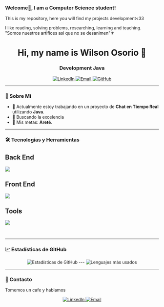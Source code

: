 ### Welcome👋, I am a Computer Science student!

This is my repository, here you will find my projects development<33

I like reading, solving problems, researching, learning and teaching.  
"Somos nuestros artifices asi que no se desanimen"⚜
<h1 align="center">Hi, my name is Wilson Osorio 👋</h1>
<h3 align="center">Development Java</h3>

<p align="center">
  <a href="https://www.linkedin.com/in/wilson-osorio-" target="_blank">
    <img src="https://skillicons.dev/icons?i=linkedin" alt="LinkedIn" />
  </a>
  <a href="mailto:osoriowilson089@gmail.com">
    <img src="https://skillicons.dev/icons?i=gmail" alt="Email" />
  </a>
  <a href="https://github.com/03Wi" target="_blank">
    <img src="https://skillicons.dev/icons?i=github" alt="GitHub" />
  </a>
</p>


---

### 🌟 Sobre Mí

- 🔭 Actualmente estoy trabajando en un proyecto de **Chat en Tiempo Real** utilizando **Java**.
- 🌱 Buscando la excelencia
- 🎯 Mis metas: **Areté**.

---

### 🛠️ Tecnologías y Herramientas

<p align="center">
  
  <h2>Back End</h2>
  <a href="https://skillicons.dev">
    <img src="https://skillicons.dev/icons?i=java,spring,idea,maven,mysql,postgres&perline=6" />
  </a>
  
  <h2>Front End</h2>
  <a href="https://skillicons.dev">
    <img src="https://skillicons.dev/icons?i=html,css,js,regex&perline=6" />
  </a>
  
  <h2>Tools</h2>
  <a href="https://skillicons.dev">
    <img src="https://skillicons.dev/icons?i=postman,docker,git,github,linux&perline=6" />
  </a>
</p>
<br>

---

### 📈 Estadísticas de GitHub

<p align="center">
  <img src="https://github-readme-stats.vercel.app/api?username=03Wi&show_icons=true&theme=radical" alt="Estadísticas de GitHub">
  ---
  <img src="https://github-readme-stats.vercel.app/api/top-langs/?username=03Wi&layout=compact&theme=radical" alt="Lenguajes más usados">
</p>

---

### 💬 Contacto

Tomemos un cafe y hablamos

<p align="center">
  <a href="https://www.linkedin.com/in/wilson-osorio-" target="_blank">
    <img src="https://img.shields.io/badge/LinkedIn-0A66C2?style=for-the-badge&logo=linkedin&logoColor=white" alt="LinkedIn">
  </a>
  <a href="mailto:osoriowilson089@gmail.com">
    <img src="https://img.shields.io/badge/Email-D14836?style=for-the-badge&logo=gmail&logoColor=white" alt="Email">
  </a>
</p>


